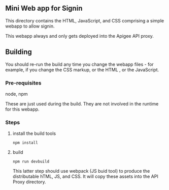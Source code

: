 ## Mini Web app for Signin

This directory contains the HTML, JavaScript, and CSS comprising a simple webapp to allow signin.

This webapp always and only gets deployed into the Apigee API proxy.

## Building

You should re-run the build any time you change the webapp files - for example,
if you change the CSS markup, or the HTML , or the JavaScript.

### Pre-requisites

node, npm

These are just used during the build.  They are not involved in the runtime for this webapp. 

### Steps

1. install the build tools

   ```
   npm install
   ```

2. build
   ```
   npm run devbuild
   ```

   This latter step should use webpack (JS buid tool) to produce the distributable hTML, JS, and CSS.
   It will copy these assets into the API Proxy directory.
